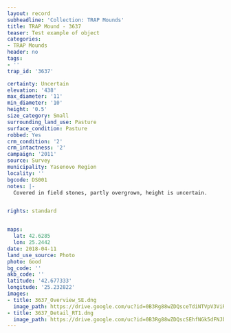 ```yaml
---
layout: record
subheadline: 'Collection: TRAP Mounds'
title: TRAP Mound - 3637
teaser: Test example of object
categories:
- TRAP Mounds
header: no
tags:
- ''
trap_id: '3637'

certainty: Uncertain
elevation: '438'
max_diameter: '11'
min_diameter: '10'
height: '0.5'
size_category: Small
surrounding_land_use: Pasture
surface_condition: Pasture
robbed: Yes
crm_condition: '2'
crm_intactness: '2'
campaign: '2011'
source: Survey
municipality: Yasenovo Region
locality: ''
bgcode: DS001
notes: |-
  Covered in field stones, partly overgrown, height is uncertain.


rights: standard


maps:
  lat: 42.6285
  lon: 25.2442
date: 2018-04-11
land_use_source: Photo
photo: Good
bg_code: ''
akb_code: ''
latitude: '42.677333'
longitude: '25.232822'
images:
- title: 3637_Overview_SE.dng
  image_path: https://drive.google.com/uc?id=0B3Rg88wZDQsceTdiNTVpV3ViRlk
- title: 3637_Detail_RT1.dng
  image_path: https://drive.google.com/uc?id=0B3Rg88wZDQscSEhfNGk5dFNJb0U
---
```

